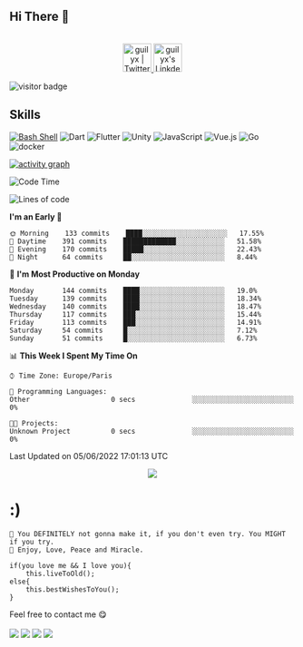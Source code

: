 

## Hi There 👋

<p align="center">
<br/>
<a href="https://twitter.com/ouerxiao">
  <img alt="guilyx | Twitter" width="50px" src="https://user-images.githubusercontent.com/43545812/144034996-602b144a-16e1-41cc-99e7-c6040b20dcaf.png"/>
  </a>
  <a href="https://www.linkedin.com/in/xiao-chen-aa604053">
    <img alt="guilyx's LinkdeIN" width="50px" src="https://user-images.githubusercontent.com/43545812/144035037-0f415fc7-9f96-4517-a370-ccc6e78a714b.png" />
  </a>
   <br>
</p>

![visitor badge](https://visitor-badge.glitch.me/badge?page_id=ouerxiao.visitor-badge)



## Skills 
[![Bash Shell](https://badges.frapsoft.com/bash/v1/bash.png?v=103)](https://github.com/ellerbrock/open-source-badges/)
![Dart](https://img.shields.io/badge/dart-%230175C2.svg?style=for-the-badge&logo=dart&logoColor=white)
![Flutter](https://img.shields.io/badge/Flutter-%2302569B.svg?style=for-the-badge&logo=Flutter&logoColor=white)
![Unity](https://img.shields.io/badge/unity-%23000000.svg?style=for-the-badge&logo=unity&logoColor=white)
![JavaScript](https://img.shields.io/badge/javascript-%23323330.svg?style=for-the-badge&logo=javascript&logoColor=%23F7DF1E)
![Vue.js](https://img.shields.io/badge/vuejs-%2335495e.svg?style=for-the-badge&logo=vuedotjs&logoColor=%234FC08D)
![Go](https://img.shields.io/badge/go-%2300ADD8.svg?style=for-the-badge&logo=go&logoColor=white)
![docker](https://badgen.net/badge/icon/docker?icon=docker&label)


[![activity graph](https://activity-graph.herokuapp.com/graph?username=ouerxiao&custom_title=Xiao's%20activity%20graph&theme=github-light&hide_border=true)](https://github.com/ashutosh00710/github-readme-activity-graph)

<!--START_SECTION:waka-->
![Code Time](http://img.shields.io/badge/Code%20Time-0%20secs-blue)

![Lines of code](https://img.shields.io/badge/From%20Hello%20World%20I%27ve%20Written-292%20Thousand%20lines%20of%20code-blue)

**I'm an Early 🐤** 

```text
🌞 Morning    133 commits    ████░░░░░░░░░░░░░░░░░░░░░   17.55% 
🌆 Daytime    391 commits    █████████████░░░░░░░░░░░░   51.58% 
🌃 Evening    170 commits    █████░░░░░░░░░░░░░░░░░░░░   22.43% 
🌙 Night      64 commits     ██░░░░░░░░░░░░░░░░░░░░░░░   8.44%

```
📅 **I'm Most Productive on Monday** 

```text
Monday       144 commits    ████░░░░░░░░░░░░░░░░░░░░░   19.0% 
Tuesday      139 commits    ████░░░░░░░░░░░░░░░░░░░░░   18.34% 
Wednesday    140 commits    ████░░░░░░░░░░░░░░░░░░░░░   18.47% 
Thursday     117 commits    ███░░░░░░░░░░░░░░░░░░░░░░   15.44% 
Friday       113 commits    ███░░░░░░░░░░░░░░░░░░░░░░   14.91% 
Saturday     54 commits     █░░░░░░░░░░░░░░░░░░░░░░░░   7.12% 
Sunday       51 commits     █░░░░░░░░░░░░░░░░░░░░░░░░   6.73%

```


📊 **This Week I Spent My Time On** 

```text
⌚︎ Time Zone: Europe/Paris

💬 Programming Languages: 
Other                    0 secs              ░░░░░░░░░░░░░░░░░░░░░░░░░   0%

🐱‍💻 Projects: 
Unknown Project          0 secs              ░░░░░░░░░░░░░░░░░░░░░░░░░   0%

```


 Last Updated on 05/06/2022 17:01:13 UTC
<!--END_SECTION:waka-->

<p align="center">
  <img src="https://capsule-render.vercel.app/api?type=waving&color=gradient&height=60&section=footer"/>
</p>

# :)
    🎯 You DEFINITELY not gonna make it, if you don't even try. You MIGHT if you try. 
    🌈 Enjoy, Love, Peace and Miracle.

	if(you love me && I love you){ 
	    this.liveToOld();
	else{
	    this.bestWishesToYou();   
	}

Feel free to contact me :yum:
<br><br>
[<img src="https://img.shields.io/badge/Telegram-%40moepoi-blue">](https://t.me/moepoi)
[<img src="https://img.shields.io/badge/LINE-moepoi-brightgreen">](https://line.me/ti/p/~moepoi)
[<img src="https://img.shields.io/badge/Email-moe%40chocola.dev-orange">](mailto:moe@chocola.dev)
[<img src="https://img.shields.io/badge/Personal%20Site-moepoi.dev-red">](https://moepoi.dev)

